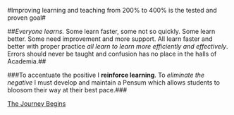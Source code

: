 
#Improving learning and teaching from 200% to 400% is the tested and proven goal#

##*Everyone learns.* Some learn faster, some not so quickly. Some learn better. Some need improvement and more support. All learn faster and better with proper practice *all learn to learn more efficiently and effectively*. Errors should never be taught and confusion has no place in the halls of Academia.##

###To accentuate the positive I **reinforce learning**. To *eliminate the negative* I must develop and maintain a Pensum which allows students to bloosom their way at their best pace.###


[The Journey Begins](https://drjmaranda.github.io/Advanced-Learning-System/)

